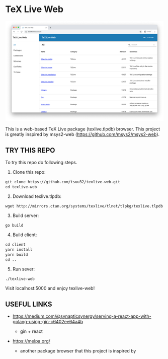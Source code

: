# TeX Live Web
![img](img/screenshot.png)

This is a web-based TeX Live package (texlive.tlpdb) browser.
This project is greatly inspired by msys2-web (https://github.com/msys2/msys2-web).



## TRY THIS REPO
To try this repo do following steps.

1. Clone this repo:
```
git clone https://github.com/tsuu32/texlive-web.git
cd texlive-web
```

2. Download texlive.tlpdb:
```
wget http://mirrors.ctan.org/systems/texlive/tlnet/tlpkg/texlive.tlpdb
```

3. Build server:
```
go build
```

4. Build client:
```
cd client
yarn install
yarn build
cd ..
```

5. Run sever:
```
./texlive-web
```

Visit localhost:5000 and enjoy texlive-web!



## USEFUL LINKS
* https://medium.com/@synapticsynergy/serving-a-react-app-with-golang-using-gin-c6402ee64a4b
  * gin + react

* https://melpa.org/
  * another package browser that this project is inspired by
